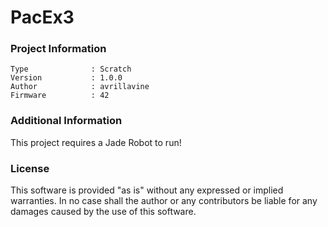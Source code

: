 PacEx3
================



### Project Information
```
Type              : Scratch
Version           : 1.0.0
Author            : avrillavine
Firmware          : 42
```

### Additional Information
This project requires a Jade Robot to run!

### License
This software is provided "as is" without any expressed or implied warranties.  In no case shall the author or any contributors be liable for any damages caused by the use of this software.


